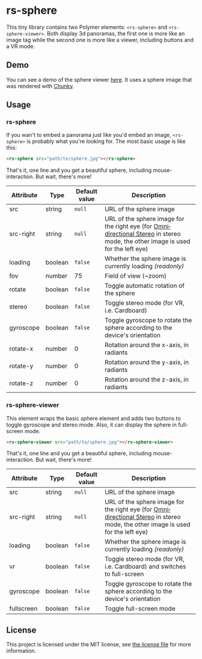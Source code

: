 # rs-sphere
This tiny library contains two Polymer elements: `<rs-sphere>` and `<rs-sphere-viewer>`.
Both display 3d panoramas, the first one is more like an
image tag while the second one is more like a viewer, including buttons and
a VR mode.

## Demo
You can see a demo of the sphere viewer [here](https://lemaik.github.io/rs-sphere). It
uses a sphere image that was rendered with [Chunky](https://github.com/llbit/chunky).

## Usage

### rs-sphere
If you wan't to embed a panorama just like you'd embed an image, `<rs-sphere>`
is probably what you're looking for. The most basic usage is like this:

```html
<rs-sphere src="path/to/sphere.jpg"></rs-sphere>
```

That's it, one line and you get a beautiful sphere, including mouse-interaction.
But wait, there's more!

| Attribute | Type    | Default value | Description |
|-----------|---------|---------------|-------------|
| src       | string  | `null`        | URL of the sphere image
| src-right | string  | `null`        | URL of the sphere image for the right eye (for [Omni‐directional Stereo][ods] in stereo mode, the other image is used for the left eye)
| loading   | boolean | `false`       | Whether the sphere image is currently loading _(readonly)_
| fov       | number  | 75            | Field of view (~zoom)
| rotate    | boolean | `false`       | Toggle automatic rotation of the sphere
| stereo    | boolean | `false`       | Toggle stereo mode (for VR, i.e. Cardboard)
| gyroscope | boolean | `false`       | Toggle gyroscope to rotate the sphere according to the device's orientation
| rotate-x  | number  | 0             | Rotation around the x-axis, in radiants
| rotate-y  | number  | 0             | Rotation around the y-axis, in radiants
| rotate-z  | number  | 0             | Rotation around the z-axis, in radiants

### rs-sphere-viewer
This element wraps the basic sphere element and adds two buttons to toggle gyroscope
and stereo mode. Also, it can display the sphere in full-screen mode.

```html
<rs-sphere-viewer src="path/to/sphere.jpg"></rs-sphere-viewer>
```

That's it, one line and you get a beautiful sphere, including mouse-interaction.
But wait, there's more!

| Attribute  | Type    | Default value | Description |
|------------|---------|---------------|-------------|
| src        | string  | `null`        | URL of the sphere image
| src-right  | string  | `null`        | URL of the sphere image for the right eye (for [Omni‐directional Stereo][ods] in stereo mode, the other image is used for the left eye)
| loading    | boolean | `false`       | Whether the sphere image is currently loading _(readonly)_
| vr         | boolean | `false`       | Toggle stereo mode (for VR, i.e. Cardboard) and switches to full-screen
| gyroscope  | boolean | `false`       | Toggle gyroscope to rotate the sphere according to the device's orientation
| fullscreen | boolean | `false`       | Toggle full-screen mode

[ods]: https://developers.google.com/vr/jump/rendering-ods-content.pdf

## License
This project is licensed under the MIT license, see [the license file](LICENSE.md) for
more information.
